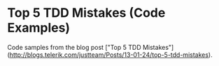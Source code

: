 Top 5 TDD Mistakes (Code Examples)
===========

Code samples from the blog post ["Top 5 TDD Mistakes"] (http://blogs.telerik.com/justteam/Posts/13-01-24/top-5-tdd-mistakes).
